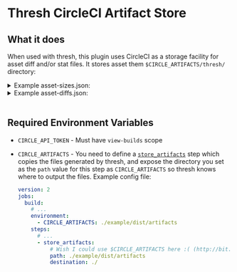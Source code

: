# Thresh CircleCI Artifact Store

## What it does

When used with thresh, this plugin uses CircleCI as a storage facility for asset diff and/or stat files. It stores asset them `$CIRCLE_ARTIFACTS/thresh/` directory:

<details>
  <summary>Example asset-sizes.json:</summary>

```json
{
  "public/css/app.css": 52336,
  "public/js/app.js": 408489,
  "public/js/vendor.js": 2284786
}
```
</details>

<details>
  <summary>Example asset-diffs.json:</summary>

```json
{
  "public/css/app.css": {
    "current": 52336,
    "original": 52336,
    "difference": 0,
    "percentChange": 0
  },
  "public/js/app.js": {
    "current": 408489,
    "original": 408489,
    "difference": 0,
    "percentChange": 0
  },
  "public/js/vendor.js": {
    "current": 3279826,
    "original": 2284786,
    "difference": 995040,
    "percentChange": 43.55
  }
}
```
</details>
<br/>

## Required Environment Variables

- `CIRCLE_API_TOKEN` - Must have `view-builds` scope

- `CIRCLE_ARTIFACTS` - You need to define a [`store_artifacts`](https://circleci.com/docs/2.0/artifacts/) step which copies the files generated by thresh, and expose the directory you set as the `path` value for this step as `CIRCLE_ARTIFACTS` so thresh knows where to output the files. Example config file:

    ```yml
    version: 2
    jobs:
      build:
        # ...
        environment:
          - CIRCLE_ARTIFACTS: ./example/dist/artifacts
        steps:
          # ...
          - store_artifacts:
              # Wish I could use $CIRCLE_ARTIFACTS here :( (http://bit.ly/2vlqGiR)
              path: ./example/dist/artifacts
              destination: ./
    ```
